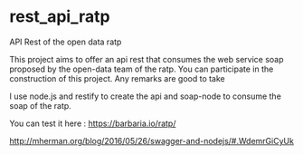 # rest_api_ratp
API Rest of the open data ratp


This project aims to offer an api rest that consumes the web service soap proposed by the open-data team of the ratp.
You can participate in the construction of this project. Any remarks are good to take

I use node.js and restify to create the api and soap-node to consume the soap of the ratp.

You can test it here : 
https://barbaria.io/ratp/

http://mherman.org/blog/2016/05/26/swagger-and-nodejs/#.WdemrGiCyUk
